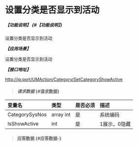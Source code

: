 # 设置分类是否显示到活动

##### _【功能说明】_ {#【功能说明】}

设置分类是否显示到活动

_**【应用场景】**_

设置分类是否显示到活动

_**【接口地址】**_

[http://ip:port/UMAction/Category/SetCategoryShowActive](http://ip:port/UMAction/Category/SetCategoryShowFront)

> #### _请求数据_ {#请求数据}

| 变量名 | 类型 | 是否必须 | 描述 |
| :--- | :--- | :--- | :--- |
| CategorySysNos | array int | 是 | 系统编码 |
| IsShowActive | int | 是 | 1展示，0隐藏 |

> #### 应答数据 {#应答数据-}



